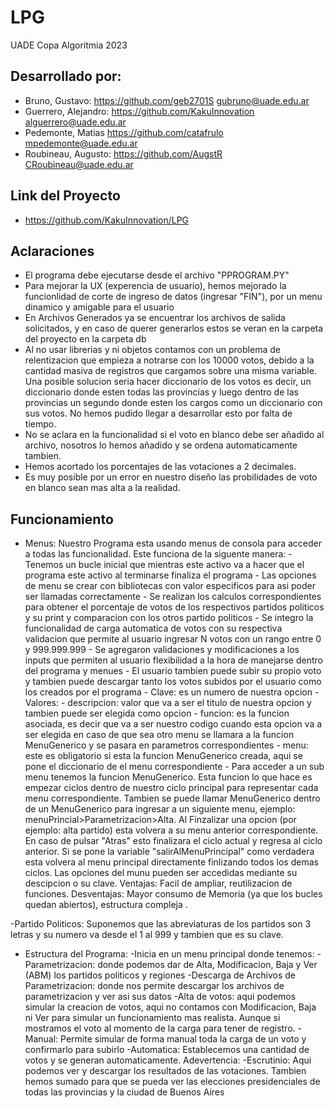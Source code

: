 # LPG
UADE Copa Algoritmia 2023

## Desarrollado por:
- Bruno, Gustavo: https://github.com/geb2701S gubruno@uade.edu.ar
- Guerrero, Alejandro: https://github.com/KakuInnovation alguerrero@uade.edu.ar
- Pedemonte, Matias https://github.com/catafrulo mpedemonte@uade.edu.ar
- Roubineau, Augusto: https://github.com/AugstR CRoubineau@uade.edu.ar

## Link del Proyecto
- https://github.com/KakuInnovation/LPG

## Aclaraciones
- El programa debe ejecutarse desde el archivo "PPROGRAM.PY"
- Para mejorar la UX (experencia de usuario), hemos mejorado la funcionlidad de corte de ingreso de datos (ingresar "FIN"), por un menu dinamico y amigable para el usuario
- En Archivos Generados ya se encuentrar los archivos de salida solicitados, y en caso de querer generarlos estos se veran en la carpeta del proyecto en la carpeta db
- Al no usar librerias y ni objetos contamos con un problema de relentizacion que empieza a notrarse con los 10000 votos, debido a la cantidad masiva de registros que cargamos sobre una misma variable. Una posible solucion seria hacer diccionario de los votos es decir, un diccionario donde esten todas las provincias y luego dentro de las provincias un segundo donde esten los cargos como un diccionario con sus votos. No hemos pudido llegar a desarrollar esto por falta de tiempo.
- No se aclara en la funcionalidad si el voto en blanco debe ser añadido al archivo, nosotros lo hemos añadido y se ordena automaticamente tambien.
- Hemos acortado los porcentajes de las votaciones a 2 decimales.
- Es muy posible por un error en nuestro diseño las probilidades de voto en blanco sean mas alta a la realidad.

## Funcionamiento
- Menus: Nuestro Programa esta usando menus de consola para acceder a todas las funcionalidad. 
    Este funciona de la siguente manera:
        - Tenemos un bucle inicial que mientras este activo va a hacer que el programa este activo al terminarse finaliza el programa
        - Las opciones de menu se crear con bibliotecas con valor especificos para asi poder ser llamadas correctamente
        - Se realizan los calculos correspondientes para obtener el porcentaje de votos de los respectivos partidos politicos y su print y comparacion con los otros partido politicos
        - Se integro la funcionalidad de carga automatica de votos con su respectiva validacion que permite al usuario ingresar N votos con un rango entre 0 y 999.999.999
        - Se agregaron validaciones y modificaciones a los inputs que permiten al usuario flexibilidad a la hora de manejarse dentro del programa y menues
        - El usuario tambien puede subir su propio voto y tambien puede descargar tanto los votos subidos por el usuario como los creados por el programa
            - Clave: es un numero de nuestra opcion
            - Valores:
                - descripcion: valor que va a ser el titulo de nuestra opcion y tambien puede ser elegida como opcion
                - funcion: es la funcion asociada, es decir que va a ser nuestro codigo cuando esta opcion va a ser elegida en caso de que sea otro menu se llamara a la funcion MenuGenerico y se pasara en parametros correspondientes
                - menu: este es obligatorio si esta la funcion MenuGenerico creada, aqui se pone el diccionario de el menu correspondiente
        - Para acceder a un sub menu tenemos la funcion MenuGenerico. Esta funcion lo que hace es empezar ciclos dentro de nuestro ciclo principal para representar cada menu correspondiente. Tambien se puede llamar MenuGenerico dentro de un MenuGenerico para ingresar a un siguiente menu, ejemplo: menuPrincial>Parametrizacion>Alta. Al Finzalizar una opcion (por ejemplo: alta partido) esta volvera a su menu anterior correspondiente. En caso de pulsar "Atras" esto finalizara el ciclo actual y regresa al ciclo anterior. Si se pone la variable "salirAlMenuPrincipal" como verdadera esta volvera al menu principal directamente finlizando todos los demas ciclos.
    Las opciones del munu pueden ser accedidas mediante su descipcion o su clave.
    Ventajas: Facil de ampliar, reutilizacion de funciones.
    Desventajas: Mayor consumo de Memoria (ya que los bucles quedan abiertos), estructura compleja .

-Partido Politicos: Suponemos que las abreviaturas de los partidos son 3 letras y su numero va desde el 1 al 999 y tambien que es su clave.

- Estructura del Programa:
    -Inicia en un menu principal donde tenemos:
        -Parametrizacion: donde podemos dar de Alta, Modificacion, Baja y Ver (ABM) los partidos politicos y regiones
        -Descarga de Archivos de Parametrizacion: donde nos permite descargar los archivos de parametrizacion y ver asi sus datos
        -Alta de votos: aqui podemos simular la creacion de votos, aqui no contamos con Modificacion, Baja ni Ver para simular un funcionamiento mas realista. Aunque si mostramos el voto al momento de la carga para tener de registro.
            -Manual: Permite simular de forma manual toda la carga de un voto y confirmarlo para subirlo
            -Automatica: Establecemos una cantidad de votos y se generan automaticamente. 
            Adevertencia: 
        -Escrutinio: Aqui podemos ver y descargar los resultados de las votaciones. Tambien hemos sumado para que se pueda ver las elecciones presidenciales de todas las provincias y la ciudad de Buenos Aires